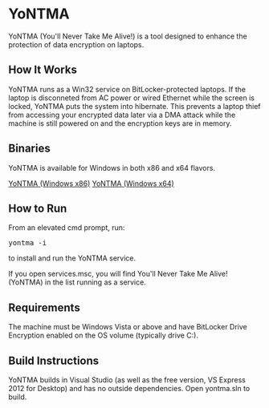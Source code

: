 YoNTMA
======

YoNTMA (You'll Never Take Me Alive!) is a tool designed to enhance the protection of data encryption on laptops.

How It Works
------------

YoNTMA runs as a Win32 service on BitLocker-protected laptops. If the laptop is disconneted from AC power or wired Ethernet while the screen is locked, YoNTMA puts the system into hibernate. This prevents a laptop thief from accessing your encrypted data later via a DMA attack while the machine is still powered on and the encryption keys are in memory.

Binaries
--------

YoNTMA is available for Windows in both x86 and x64 flavors.

[YoNTMA (Windows x86)](https://s3.amazonaws.com/yontma/v1.0/x86/yontma.exe)
[YoNTMA (Windows x64)](https://s3.amazonaws.com/yontma/v1.0/x64/yontma.exe)

How to Run
----------

From an elevated cmd prompt, run: 

<pre>yontma -i</pre>

to install and run the YoNTMA service.

If you open services.msc, you will find You'll Never Take Me Alive! (YoNTMA) in the list running as a service.

Requirements
-------------

The machine must be Windows Vista or above and have BitLocker Drive Encryption enabled on the OS volume (typically drive C:).

Build Instructions
------------------

YoNTMA builds in Visual Studio (as well as the free version, VS Express 2012 for Desktop) and has no outside dependencies. Open yontma.sln to build.